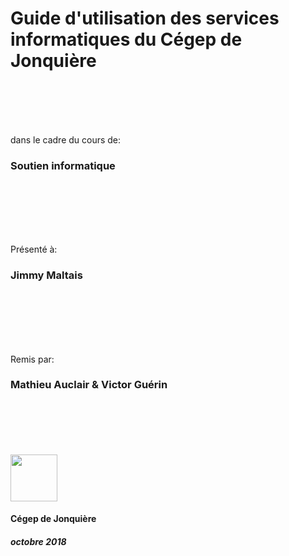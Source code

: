 # Guide d'utilisation des services informatiques du Cégep de Jonquière

<br/>
<br/>
<br/>
<br/>

dans le cadre du cours de:

### Soutien informatique

<br/>
<br/>
<br/>
<br/>
<br/>

Présenté à:

### Jimmy Maltais


<br/>
<br/>
<br/>
<br/>
<br/>

Remis par: 

### Mathieu Auclair & Victor Guérin


<br/>
<br/>
<br/>
<br/>
<br/>

<img height="75px" src="https://www.cegepjonquiere.ca/media/tinymce/Plus/Logos%20et%20norme%20graphique/Logo-Cegep_Jonq_noir.gif"/>

#### Cégep de Jonquière
##### octobre 2018

